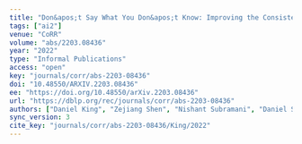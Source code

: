 ```yaml
---
title: "Don&apos;t Say What You Don&apos;t Know: Improving the Consistency of Abstractive Summarization by Constraining Beam Search."
tags: ["ai2"]
venue: "CoRR"
volume: "abs/2203.08436"
year: "2022"
type: "Informal Publications"
access: "open"
key: "journals/corr/abs-2203-08436"
doi: "10.48550/ARXIV.2203.08436"
ee: "https://doi.org/10.48550/arXiv.2203.08436"
url: "https://dblp.org/rec/journals/corr/abs-2203-08436"
authors: ["Daniel King", "Zejiang Shen", "Nishant Subramani", "Daniel S. Weld", "Iz Beltagy", "Doug Downey"]
sync_version: 3
cite_key: "journals/corr/abs-2203-08436/King/2022"
---
```


